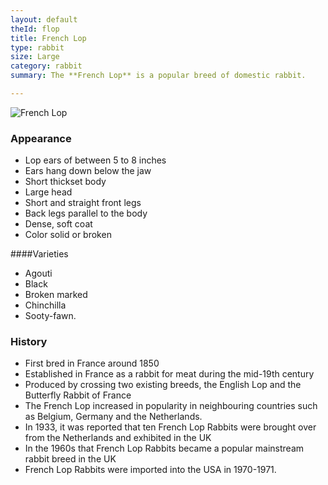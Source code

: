 ```yaml
---
layout: default
theId: flop
title: French Lop
type: rabbit
size: Large
category: rabbit
summary: The **French Lop** is a popular breed of domestic rabbit.

---
```


<img src="http://farm2.staticflickr.com/1113/769506545_b7424ca532_b.jpg" alt="French Lop">

### Appearance
- Lop ears of between 5 to 8 inches
- Ears hang down below the jaw
- Short thickset body
- Large head
- Short and straight front legs
- Back legs parallel to the body 
- Dense, soft coat
- Color solid or broken

####Varieties

- Agouti
- Black
- Broken marked
- Chinchilla
- Sooty-fawn.

### History
- First bred in France around 1850
- Established in France as a rabbit for meat during the mid-19th century
- Produced by crossing two existing breeds, the English Lop and the Butterfly Rabbit of France
- The French Lop increased in popularity in neighbouring countries such as Belgium, Germany and the Netherlands. 
- In 1933, it was reported that ten French Lop Rabbits were brought over from the Netherlands and exhibited in the UK
- In the 1960s that French Lop Rabbits became a popular mainstream rabbit breed in the UK
-  French Lop Rabbits were imported into the USA in 1970-1971.